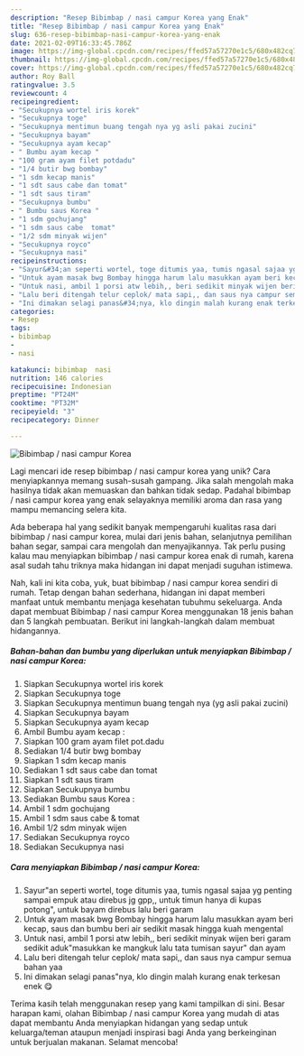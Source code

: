 ```yaml
---
description: "Resep Bibimbap / nasi campur Korea yang Enak"
title: "Resep Bibimbap / nasi campur Korea yang Enak"
slug: 636-resep-bibimbap-nasi-campur-korea-yang-enak
date: 2021-02-09T16:33:45.786Z
image: https://img-global.cpcdn.com/recipes/ffed57a57270e1c5/680x482cq70/bibimbap-nasi-campur-korea-foto-resep-utama.jpg
thumbnail: https://img-global.cpcdn.com/recipes/ffed57a57270e1c5/680x482cq70/bibimbap-nasi-campur-korea-foto-resep-utama.jpg
cover: https://img-global.cpcdn.com/recipes/ffed57a57270e1c5/680x482cq70/bibimbap-nasi-campur-korea-foto-resep-utama.jpg
author: Roy Ball
ratingvalue: 3.5
reviewcount: 4
recipeingredient:
- "Secukupnya wortel iris korek"
- "Secukupnya toge"
- "Secukupnya mentimun buang tengah nya yg asli pakai zucini"
- "Secukupnya bayam"
- "Secukupnya ayam kecap"
- " Bumbu ayam kecap "
- "100 gram ayam filet potdadu"
- "1/4 butir bwg bombay"
- "1 sdm kecap manis"
- "1 sdt saus cabe dan tomat"
- "1 sdt saus tiram"
- "Secukupnya bumbu"
- " Bumbu saus Korea "
- "1 sdm gochujang"
- "1 sdm saus cabe  tomat"
- "1/2 sdm minyak wijen"
- "Secukupnya royco"
- "Secukupnya nasi"
recipeinstructions:
- "Sayur&#34;an seperti wortel, toge ditumis yaa, tumis ngasal sajaa yg penting sampai empuk atau direbus jg gpp,, untuk timun hanya di kupas potong&#34;, untuk bayam direbus lalu beri garam"
- "Untuk ayam masak bwg Bombay hingga harum lalu masukkan ayam beri kecap, saus dan bumbu beri air sedikit masak hingga kuah mengental"
- "Untuk nasi, ambil 1 porsi atw lebih,, beri sedikit minyak wijen beri garam sedikit aduk&#34;masukkan ke mangkuk lalu tata tumisan sayur&#34; dan ayam"
- "Lalu beri ditengah telur ceplok/ mata sapi,, dan saus nya campur semua bahan yaa"
- "Ini dimakan selagi panas&#34;nya, klo dingin malah kurang enak terkesan enek 😋"
categories:
- Resep
tags:
- bibimbap
- 
- nasi

katakunci: bibimbap  nasi 
nutrition: 146 calories
recipecuisine: Indonesian
preptime: "PT24M"
cooktime: "PT32M"
recipeyield: "3"
recipecategory: Dinner

---
```



![Bibimbap / nasi campur Korea](https://img-global.cpcdn.com/recipes/ffed57a57270e1c5/680x482cq70/bibimbap-nasi-campur-korea-foto-resep-utama.jpg)

Lagi mencari ide resep bibimbap / nasi campur korea yang unik? Cara menyiapkannya memang susah-susah gampang. Jika salah mengolah maka hasilnya tidak akan memuaskan dan bahkan tidak sedap. Padahal bibimbap / nasi campur korea yang enak selayaknya memiliki aroma dan rasa yang mampu memancing selera kita.

Ada beberapa hal yang sedikit banyak mempengaruhi kualitas rasa dari bibimbap / nasi campur korea, mulai dari jenis bahan, selanjutnya pemilihan bahan segar, sampai cara mengolah dan menyajikannya. Tak perlu pusing kalau mau menyiapkan bibimbap / nasi campur korea enak di rumah, karena asal sudah tahu triknya maka hidangan ini dapat menjadi suguhan istimewa.




Nah, kali ini kita coba, yuk, buat bibimbap / nasi campur korea sendiri di rumah. Tetap dengan bahan sederhana, hidangan ini dapat memberi manfaat untuk membantu menjaga kesehatan tubuhmu sekeluarga. Anda dapat membuat Bibimbap / nasi campur Korea menggunakan 18 jenis bahan dan 5 langkah pembuatan. Berikut ini langkah-langkah dalam membuat hidangannya.

<!--inarticleads1-->

##### Bahan-bahan dan bumbu yang diperlukan untuk menyiapkan Bibimbap / nasi campur Korea:

1. Siapkan Secukupnya wortel iris korek
1. Siapkan Secukupnya toge
1. Siapkan Secukupnya mentimun buang tengah nya (yg asli pakai zucini)
1. Siapkan Secukupnya bayam
1. Siapkan Secukupnya ayam kecap
1. Ambil  Bumbu ayam kecap :
1. Siapkan 100 gram ayam filet pot.dadu
1. Sediakan 1/4 butir bwg bombay
1. Siapkan 1 sdm kecap manis
1. Sediakan 1 sdt saus cabe dan tomat
1. Siapkan 1 sdt saus tiram
1. Siapkan Secukupnya bumbu
1. Sediakan  Bumbu saus Korea :
1. Ambil 1 sdm gochujang
1. Ambil 1 sdm saus cabe &amp; tomat
1. Ambil 1/2 sdm minyak wijen
1. Sediakan Secukupnya royco
1. Sediakan Secukupnya nasi




<!--inarticleads2-->

##### Cara menyiapkan Bibimbap / nasi campur Korea:

1. Sayur&#34;an seperti wortel, toge ditumis yaa, tumis ngasal sajaa yg penting sampai empuk atau direbus jg gpp,, untuk timun hanya di kupas potong&#34;, untuk bayam direbus lalu beri garam
1. Untuk ayam masak bwg Bombay hingga harum lalu masukkan ayam beri kecap, saus dan bumbu beri air sedikit masak hingga kuah mengental
1. Untuk nasi, ambil 1 porsi atw lebih,, beri sedikit minyak wijen beri garam sedikit aduk&#34;masukkan ke mangkuk lalu tata tumisan sayur&#34; dan ayam
1. Lalu beri ditengah telur ceplok/ mata sapi,, dan saus nya campur semua bahan yaa
1. Ini dimakan selagi panas&#34;nya, klo dingin malah kurang enak terkesan enek 😋




Terima kasih telah menggunakan resep yang kami tampilkan di sini. Besar harapan kami, olahan Bibimbap / nasi campur Korea yang mudah di atas dapat membantu Anda menyiapkan hidangan yang sedap untuk keluarga/teman ataupun menjadi inspirasi bagi Anda yang berkeinginan untuk berjualan makanan. Selamat mencoba!
